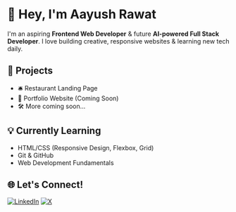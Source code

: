 # 👋 Hey, I'm Aayush Rawat

I'm an aspiring **Frontend Web Developer** & future **AI-powered Full Stack Developer**.
I love building creative, responsive websites & learning new tech daily.

## 🚀 Projects
- 🛎️ Restaurant Landing Page
- 📱 Portfolio Website (Coming Soon)
- 🛠️ More coming soon...

## 💡 Currently Learning
- HTML/CSS (Responsive Design, Flexbox, Grid)
- Git & GitHub
- Web Development Fundamentals

## 🌐 Let's Connect!
[![LinkedIn](https://img.shields.io/badge/LinkedIn-blue?logo=linkedin)](https://linkedin.com/in/rawataayush)
[![X](https://img.shields.io/badge/Twitter-black?logo=twitter&logoColor=white)](https://twitter.com/rawataayush_)
